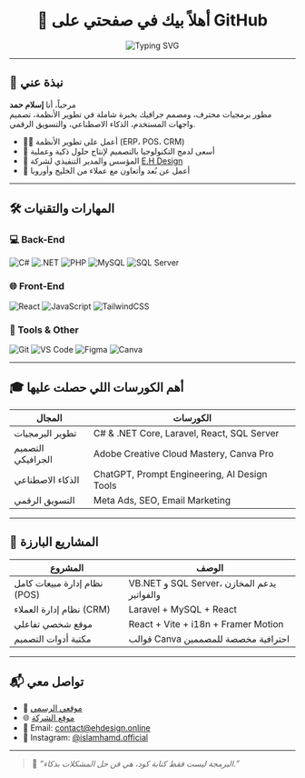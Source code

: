<h1 align="center">👋 أهلاً بيك في صفحتي على GitHub</h1>

<p align="center">
  <img src="https://readme-typing-svg.demolab.com?font=Fira+Code&size=22&pause=1000&center=true&vCenter=true&width=435&lines=Full-Stack+Developer;Software+Engineer;Graphic+Designer;AI+Enthusiast" alt="Typing SVG" />
</p>

---

## 🧠 نبذة عني

مرحباً، أنا **إسلام حمد**  
مطور برمجيات محترف، ومصمم جرافيك بخبرة شاملة في تطوير الأنظمة، تصميم واجهات المستخدم، الذكاء الاصطناعي، والتسويق الرقمي.

- 🧑‍💻 أعمل على تطوير الأنظمة (ERP، POS، CRM)
- 🎯 أسعى لدمج التكنولوجيا بالتصميم لإنتاج حلول ذكية وعملية
- 🏢 المؤسس والمدير التنفيذي لشركة [E.H Design](https://ehdesign.online)
- 📍 أعمل عن بُعد وأتعاون مع عملاء من الخليج وأوروبا

---

## 🛠️ المهارات والتقنيات

### 💻 Back-End
![C#](https://img.shields.io/badge/C%23-239120?style=flat&logo=c-sharp&logoColor=white)
![.NET](https://img.shields.io/badge/.NET-512BD4?style=flat&logo=dotnet&logoColor=white)
![PHP](https://img.shields.io/badge/PHP-777BB4?style=flat&logo=php&logoColor=white)
![MySQL](https://img.shields.io/badge/MySQL-4479A1?style=flat&logo=mysql&logoColor=white)
![SQL Server](https://img.shields.io/badge/SQL_Server-CC2927?style=flat&logo=microsoft-sql-server&logoColor=white)

### 🌐 Front-End
![React](https://img.shields.io/badge/React-61DAFB?style=flat&logo=react&logoColor=black)
![JavaScript](https://img.shields.io/badge/JavaScript-F7DF1E?style=flat&logo=javascript&logoColor=black)
![TailwindCSS](https://img.shields.io/badge/Tailwind_CSS-38B2AC?style=flat&logo=tailwind-css&logoColor=white)

### 🧰 Tools & Other
![Git](https://img.shields.io/badge/Git-F05032?style=flat&logo=git&logoColor=white)
![VS Code](https://img.shields.io/badge/VS%20Code-007ACC?style=flat&logo=visual-studio-code&logoColor=white)
![Figma](https://img.shields.io/badge/Figma-F24E1E?style=flat&logo=figma&logoColor=white)
![Canva](https://img.shields.io/badge/Canva-00C4CC?style=flat&logo=canva&logoColor=white)

---

## 🎓 أهم الكورسات اللي حصلت عليها

| المجال              | الكورسات                                     |
|--------------------|----------------------------------------------|
| تطوير البرمجيات    | C# & .NET Core, Laravel, React, SQL Server |
| التصميم الجرافيكي  | Adobe Creative Cloud Mastery, Canva Pro     |
| الذكاء الاصطناعي   | ChatGPT, Prompt Engineering, AI Design Tools|
| التسويق الرقمي     | Meta Ads, SEO, Email Marketing              |

---

## 🚀 المشاريع البارزة

| المشروع                           | الوصف                                       |
|----------------------------------|---------------------------------------------|
| نظام إدارة مبيعات كامل (POS)     | VB.NET و SQL Server، يدعم المخازن والفواتير |
| نظام إدارة العملاء (CRM)         | Laravel + MySQL + React                     |
| موقع شخصي تفاعلي                 | React + Vite + i18n + Framer Motion         |
| مكتبة أدوات التصميم              | قوالب Canva احترافية مخصصة للمصممين        |

---

## 📬 تواصل معي

- 💼 [موقعي الرسمي](https://islamhamd.com)
- 🌐 [موقع الشركة](https://ehdesign.online)
- 📩 Email: contact@ehdesign.online
- 📱 Instagram: [@islamhamd.official](https://instagram.com/islamhamd.official)

---

> 🧠 *“البرمجة ليست فقط كتابة كود، هي فن حل المشكلات بذكاء.”*


